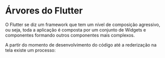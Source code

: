 # Árvores do Flutter

O Flutter se diz um framework que tem um nível de composição agressivo, ou seja, toda a aplicação é composta por um conjunto de Widgets e componentes formando outros componentes mais complexos.

A partir do momento de desenvolvimento do código até a rederização na tela existe um processo:

